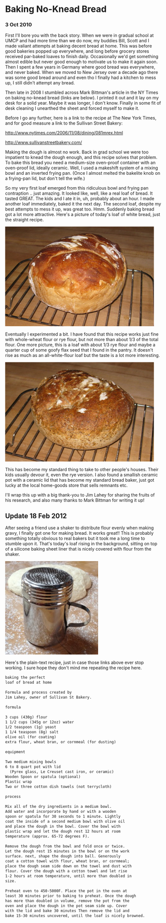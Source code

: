 # Baking No-Knead Bread

### 3 Oct 2010

First I'll bore you with the back story.  When we were in gradual
school at UMCP and had more time than we do now, my buddies Bill,
Scott and I made valiant attempts at baking decent bread at home.
This was before good bakeries popped up everywhere, and long before
grocery stores received par-baked loaves to finish daily.
Occasionally we'd get something almost edible but never good enough
to motivate us to make it again soon.
Then I spent a few years in Germany where good bread was everywhere,
and never baked.  When we moved to New Jersey over a decade ago there
was some good bread around and even tho I finally had a kitchen to
mess up, I still didn't attempt any bread.

Then late in 2008 I stumbled across Mark Bittman's article in the NY
Times on baking no-knead bread (links are below).  I printed it out
and it lay on my desk for a solid year.  Maybe it was longer, I don't
know.  Finally in some fit of desk cleaning I unearthed the sheet
and forced myself to make it.

Before I go any further, here is a link to the recipe at The New York
Times, and for good measure a link to the Sullivan Street Bakery:

http://www.nytimes.com/2006/11/08/dining/081mrex.html

http://www.sullivanstreetbakery.com/

Making the dough is almost no work.  Back in grad school we were too
impatient to knead the dough enough, and this recipe solves that
problem.  To bake this bread you need a medium-size oven-proof
container with an oven-proof lid, ideally ceramic.  Well, I used a
makeshift system of a mixing bowl and an inverted frying pan.  (Once I
almost melted the bakelite knob on a frying-pan lid, but don't tell
the wife.)

So my very first loaf emerged from this ridiculous bowl and frying pan
contraption .. just amazing.  It looked like, well, like a real loaf
of bread.  It tasted GREAT.  The kids and I ate it in, uh, probably
about an hour.  I made another loaf immediately, baked it the next
day. The second loaf, despite my best attempts to mess it up, was
great too.  Hmm.  Suddenly baking bread got a lot more attractive.
Here's a picture of today's loaf of white bread, just the straight
recipe.

![white](pix/bread-white.jpg)

Eventually I experimented a bit.  I have found that this recipe works
just fine with whole-wheat flour or rye flour, but not more than about
1/3 of the total flour.  One more picture, this is a loaf with about
1/3 rye flour and maybe a quarter cup of some goofy flax seed that I
found in the pantry.  It doesn't rise as much as an all-white-flour
loaf but the taste is a lot more interesting.

![rye](pix/bread-rye.jpg)

This has become my standard thing to take to other people's houses.
Their kids usually devour it, even the rye version.  I also found a
smallish ceramic pot with a ceramic lid that has become my standard
bread baker, just got lucky at the local home-goods store that sells
remnants etc.

I'll wrap this up with a big thank-you to Jim Lahey for sharing the
fruits of his research, and also many thanks to Mark Bittman for
writing it up!

## Update 18 Feb 2012

After seeing a friend use a shaker to
distribute flour evenly when making gravy, I finally got one for
making bread.  It works great!!  This is probably something totally
obvious to real bakers but it took me a long time to stumble upon it.
That's today's loaf rising in the background, sitting on top of a
silicone baking sheet liner that is nicely covered with flour from the
shaker.

![shaker](pix/bread-shaker.jpg)

Here's the plain-text recipe, just in case those links above ever stop
working. I sure hope they don't mind me repeating the recipe here.

```
baking the perfect
loaf of bread at home

Formula and process created by
Jim Lahey, owner of Sullivan St Bakery.

formula

3 cups (430g) flour
1 1/2 cups (345g or 12oz) water
1/2 teaspoon (1g) yeast
1 1/4 teaspoon (8g) salt
olive oil (for coating)
extra flour, wheat bran, or cornmeal (for dusting)

equipment

Two medium mixing bowls
6 to 8 quart pot with lid
  (Pyrex glass, Le Creuset cast iron, or ceramic)
Wooden Spoon or spatula (optional)
Plastic wrap
Two or three cotton dish towels (not terrycloth)

process

Mix all of the dry ingredients in a medium bowl. 
Add water and incorporate by hand or with a wooden 
spoon or spatula for 30 seconds to 1 minute. Lightly 
coat the inside of a second medium bowl with olive oil 
and place the dough in the bowl. Cover the bowl with 
plastic wrap and let the dough rest 12 hours at room 
temperature (approx. 65-72 degrees F).

Remove the dough from the bowl and fold once or twice. 
Let the dough rest 15 minutes in the bowl or on the work 
surface. next, shape the dough into ball. Generously 
coat a cotton towel with flour, wheat bran, or cornmeal; 
place the dough seam side down on the towel and dust with 
flour. Cover the dough with a cotton towel and let rise 
1-2 hours at room temperature, until more than doubled in 
size.

Preheat oven to 450-5000F. Place the pot in the oven at 
least 30 minutes prior to baking to preheat. Once the dough 
has more than doubled in volume, remove the pot from the 
oven and place the dough in the pot seam side up. Cover 
with the lid and bake 30 minutes Then remove the lid and 
bake 15-30 minutes uncovered, until the loaf is nicely browned.
```
